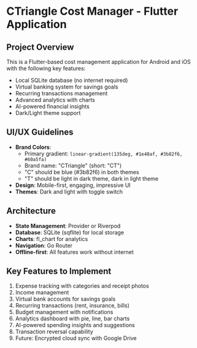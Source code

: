 <!-- Use this file to provide workspace-specific custom instructions to Copilot. For more details, visit https://code.visualstudio.com/docs/copilot/copilot-customization#_use-a-githubcopilotinstructionsmd-file -->

# CTriangle Cost Manager - Flutter Application

## Project Overview
This is a Flutter-based cost management application for Android and iOS with the following key features:
- Local SQLite database (no internet required)
- Virtual banking system for savings goals
- Recurring transactions management
- Advanced analytics with charts
- AI-powered financial insights
- Dark/Light theme support

## UI/UX Guidelines
- **Brand Colors**: 
  - Primary gradient: `linear-gradient(135deg, #1e40af, #3b82f6, #60a5fa)`
  - Brand name: "CTriangle" (short: "CT")
  - "C" should be blue (#3b82f6) in both themes
  - "T" should be light in dark theme, dark in light theme
- **Design**: Mobile-first, engaging, impressive UI
- **Themes**: Dark and light with toggle switch

## Architecture
- **State Management**: Provider or Riverpod
- **Database**: SQLite (sqflite) for local storage
- **Charts**: fl_chart for analytics
- **Navigation**: Go Router
- **Offline-first**: All features work without internet

## Key Features to Implement
1. Expense tracking with categories and receipt photos
2. Income management
3. Virtual bank accounts for savings goals
4. Recurring transactions (rent, insurance, bills)
5. Budget management with notifications
6. Analytics dashboard with pie, line, bar charts
7. AI-powered spending insights and suggestions
8. Transaction reversal capability
9. Future: Encrypted cloud sync with Google Drive